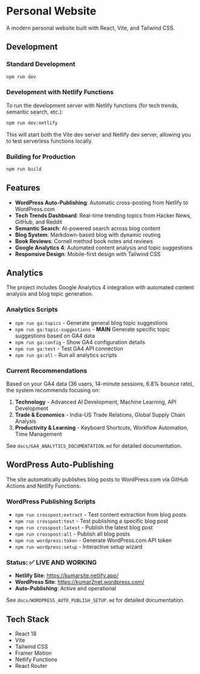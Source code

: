# Personal Website

A modern personal website built with React, Vite, and Tailwind CSS.

## Development

### Standard Development
```bash
npm run dev
```

### Development with Netlify Functions
To run the development server with Netlify functions (for tech trends, semantic search, etc.):

```bash
npm run dev:netlify
```

This will start both the Vite dev server and Netlify dev server, allowing you to test serverless functions locally.

### Building for Production
```bash
npm run build
```

## Features

- **WordPress Auto-Publishing**: Automatic cross-posting from Netlify to WordPress.com
- **Tech Trends Dashboard**: Real-time trending topics from Hacker News, GitHub, and Reddit
- **Semantic Search**: AI-powered search across blog content
- **Blog System**: Markdown-based blog with dynamic routing
- **Book Reviews**: Cornell method book notes and reviews
- **Google Analytics 4**: Automated content analysis and topic suggestions
- **Responsive Design**: Mobile-first design with Tailwind CSS

## Analytics

The project includes Google Analytics 4 integration with automated content analysis and blog topic generation.

### Analytics Scripts

- `npm run ga:topics` - Generate general blog topic suggestions
- `npm run ga:topic-suggestions` - **MAIN** Generate specific topic suggestions based on GA4 data
- `npm run ga:config` - Show GA4 configuration details
- `npm run ga:test` - Test GA4 API connection
- `npm run ga:all` - Run all analytics scripts

### Current Recommendations

Based on your GA4 data (36 users, 14-minute sessions, 6.8% bounce rate), the system recommends focusing on:

1. **Technology** - Advanced AI Development, Machine Learning, API Development
2. **Trade & Economics** - India-US Trade Relations, Global Supply Chain Analysis
3. **Productivity & Learning** - Keyboard Shortcuts, Workflow Automation, Time Management

See `docs/GA4_ANALYTICS_DOCUMENTATION.md` for detailed documentation.

## WordPress Auto-Publishing

The site automatically publishes blog posts to WordPress.com via GitHub Actions and Netlify Functions.

### WordPress Publishing Scripts

- `npm run crosspost:extract` - Test content extraction from blog posts
- `npm run crosspost:test` - Test publishing a specific blog post
- `npm run crosspost:latest` - Publish the latest blog post
- `npm run crosspost:all` - Publish all blog posts
- `npm run wordpress:token` - Generate WordPress.com API token
- `npm run wordpress:setup` - Interactive setup wizard

### Status: ✅ LIVE AND WORKING

- **Netlify Site**: https://kumarsite.netlify.app/
- **WordPress Site**: https://kumar2net.wordpress.com/
- **Auto-Publishing**: Active and operational

See `docs/WORDPRESS_AUTO_PUBLISH_SETUP.md` for detailed documentation.

## Tech Stack

- React 18
- Vite
- Tailwind CSS
- Framer Motion
- Netlify Functions
- React Router
